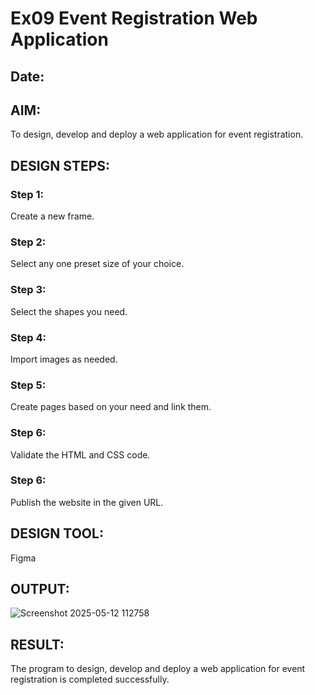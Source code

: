 # Ex09 Event Registration Web Application
## Date:

## AIM:
To design, develop and deploy a web application for event registration.

## DESIGN STEPS:

### Step 1:
Create a new frame.

### Step 2:
Select any one preset size of your choice.

### Step 3:
Select the shapes you need.

### Step 4:
Import images as needed.

### Step 5:
Create pages based on your need and link them.

### Step 6:

Validate the HTML and CSS code.

### Step 6:

Publish the website in the given URL.

## DESIGN TOOL:
Figma




## OUTPUT:
![Screenshot 2025-05-12 112758](https://github.com/user-attachments/assets/35a2cfb9-e97e-432a-a5a3-8183a7d020cf)



## RESULT:
The program to design, develop and deploy a web application for event registration is completed successfully.
